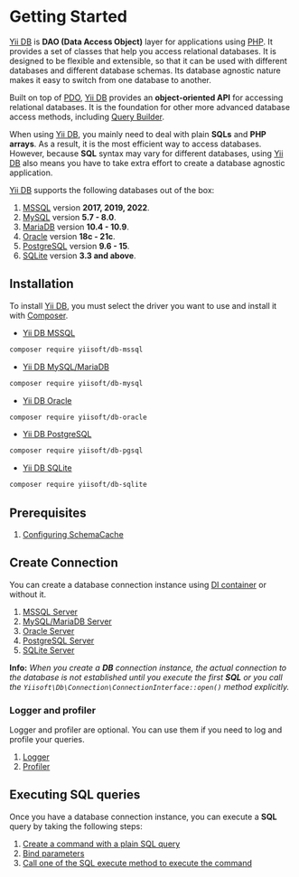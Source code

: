 # Getting Started

[Yii DB](https://github.com/yiisoft/db) is **DAO (Data Access Object)** layer for applications using [PHP](https://www.php.net/). It provides a set of classes that help you access relational databases. It is designed to be flexible and extensible, so that it can be used with different databases and different database schemas. Its database agnostic nature makes it easy to switch from one database to another.

Built on top of [PDO](https://www.php.net/manual/en/book.pdo.php), [Yii DB](https://github.com/yiisoft/db) provides an **object-oriented API** for accessing relational databases. It is the foundation for other more advanced database access methods, including [Query Builder](query-builder.md).

When using [Yii DB](https://github.com/yiisoft/db), you mainly need to deal with plain **SQLs** and **PHP arrays**. As a result, it is the most efficient way to access databases. However, because **SQL** syntax may vary for different databases, using [Yii DB](https://github.com/yiisoft/db) also means you have to take extra effort to create a database agnostic application.

[Yii DB](https://github.com/yiisoft/db) supports the following databases out of the box:

1. [MSSQL](https://www.microsoft.com/en-us/sql-server/sql-server-2019) version **2017, 2019, 2022**.
2. [MySQL](https://www.mysql.com/) version **5.7 - 8.0**.
3. [MariaDB](https://mariadb.org/) version **10.4 - 10.9**.
4. [Oracle](https://www.oracle.com/database/) version **18c - 21c**.
5. [PostgreSQL](https://www.postgresql.org/) version **9.6 - 15**. 
6. [SQLite](https://www.sqlite.org/index.html) version **3.3 and above**.

## Installation

To install [Yii DB](https://github.com/yiisoft/db), you must select the driver you want to use and install it with [Composer](https://getcomposer.org/).

- [Yii DB MSSQL](https://github.com/yiisoft/db-mssql)

```bash
composer require yiisoft/db-mssql
```

- [Yii DB MySQL/MariaDB](https://github.com/yiisoft/db-mysql)

```bash
composer require yiisoft/db-mysql
```

- [Yii DB Oracle](https://github.com/yiisoft/db-oracle)

```bash
composer require yiisoft/db-oracle
```

- [Yii DB PostgreSQL](https://github.com/yiisoft/db-pgsql)

```bash
composer require yiisoft/db-pgsql
```

- [Yii DB SQLite](https://github.com/yiisoft/db-pgsql)

```bash
composer require yiisoft/db-sqlite
```

## Prerequisites

1. [Configuring SchemaCache](schema-cache.md)

## Create Connection

You can create a database connection instance using [DI container](https://github.com/yiisoft/di) or without it.

1. [MSSQL Server](/docs/en/connection/mssql.md)
2. [MySQL/MariaDB Server](/docs/en/connection/mysql.md)
3. [Oracle Server](/docs/en/connection/oracle.md)
4. [PostgreSQL Server](/docs/en/connection/pgsql.md)
5. [SQLite Server](/docs/en/connection/sqlite.md)

**Info:** *When you create a **DB** connection instance, the actual connection to the database is not established until you execute the first **SQL** or you call the `Yiisoft\Db\Connection\ConnectionInterface::open()` method explicitly.*

### Logger and profiler

Logger and profiler are optional. You can use them if you need to log and profile your queries.

1. [Logger](/docs/en/connection/logger.md)
2. [Profiler](/docs/en/connection/profiler.md)

## Executing SQL queries

Once you have a database connection instance, you can execute a **SQL** query by taking the following steps:

1. [Create a command with a plain SQL query](/docs/en/queries/create-command.md)
2. [Bind parameters](/docs/en/queries/bind-parameters.md)
3. [Call one of the SQL execute method to execute the command](/docs/en/queries/execute-command.md)
